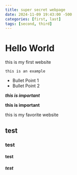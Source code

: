 ```yaml
---
title: super secret webpage
date: 2024-11-09 19:43:00 -500
categories: [first, last]
tags: [second, third]
---
```


# Hello World
this is my first website

    this is an example

* Bullet Point 1
* Bullet Point 2

***this is important***

**this is important**

this is my favorite website



## test
### test
#### test
##### test 